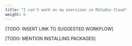 ```yaml
---
title: "I can't work on my exercises in RStudio Cloud"
weight: 6
---
```


[TODO: INSERT LINK TO SUGGESTED WORKFLOW]


[TODO: MENTION INSTALLING PACKAGES]